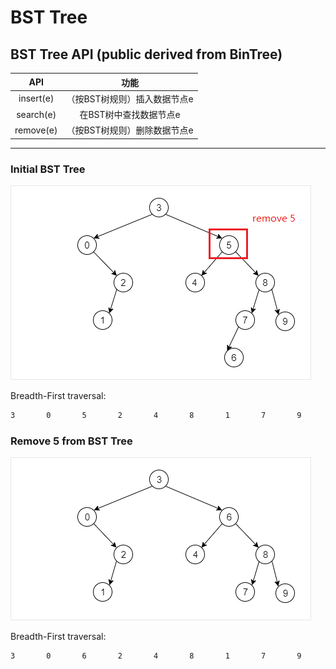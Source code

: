 # BST Tree


## BST Tree API (public derived from BinTree)

|    API    |             功能             |
| :-------: | :--------------------------: |
| insert(e) | （按BST树规则）插入数据节点e |
| search(e) |    在BST树中查找数据节点e    |
| remove(e) | （按BST树规则）删除数据节点e |

---

### Initial BST Tree



![bst_initial](./bst_initial.png)



Breadth-First traversal:

~~~sh
3       0       5       2       4       8       1       7       9       6
~~~

### Remove 5 from BST Tree

![bst_remove](./bst_remove.png)



Breadth-First traversal:

~~~sh
3       0       6       2       4       8       1       7       9
~~~

